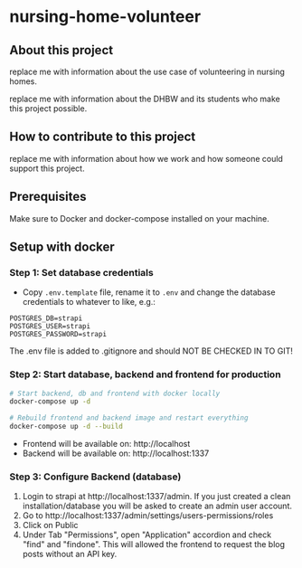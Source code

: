 # nursing-home-volunteer

## About this project

replace me with information about the use case of volunteering in nursing homes.

replace me with information about the DHBW and its students who make this project possible.

## How to contribute to this project

replace me with information about how we work and how someone could support this project.

## Prerequisites

Make sure to Docker and docker-compose installed on your machine.

## Setup with docker

### Step 1: Set database credentials

- Copy `.env.template` file, rename it to `.env` and change the database credentials to whatever to like, e.g.:

```
POSTGRES_DB=strapi
POSTGRES_USER=strapi
POSTGRES_PASSWORD=strapi
```

The .env file is added to .gitignore and should NOT BE CHECKED IN TO GIT!

### Step 2: Start database, backend and frontend for production

```bash
# Start backend, db and frontend with docker locally
docker-compose up -d
```

```bash
# Rebuild frontend and backend image and restart everything
docker-compose up -d --build
```

- Frontend will be available on: http://localhost
- Backend will be available on: http://localhost:1337

### Step 3: Configure Backend (database)

1. Login to strapi at http://localhost:1337/admin. If you just created a clean installation/database you will be asked to create an admin user account.
2. Go to http://localhost:1337/admin/settings/users-permissions/roles
3. Click on Public
4. Under Tab "Permissions", open "Application" accordion and check "find" and "findone". This will allowed the frontend to request the blog posts without an API key.
